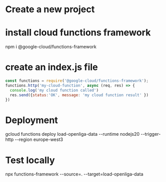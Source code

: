 # Create a new project

# install cloud functions framework
npm i @google-cloud/functions-framework

# create an index.js file
```js
const functions = require('@google-cloud/functions-framework');
functions.http('my-cloud-function', async (req, res) => {
  console.log('my cloud function called')
  res.send({status:'OK', message: 'my cloud function result' })
})
```

# Deployment
gcloud functions deploy load-openliga-data --runtime nodejs20 --trigger-http --region europe-west3

# Test locally
npx functions-framework --source=. --target=load-openliga-data